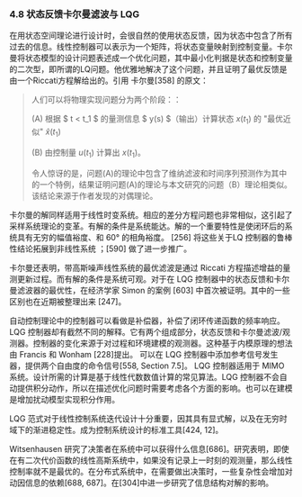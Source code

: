 ### 4.8 状态反馈卡尔曼滤波与 LQG

在用状态空间理论进行设计时，会很自然的使用状态反馈，因为状态中包含了所有过去的信息。线性控制器可以表示为一个矩阵，将状态变量映射到控制变量。卡尔曼将状态模型的设计问题表述成一个优化问题，其中最小化判据是状态和控制变量的二次型，即所谓的LQ问题。他优雅地解决了这个问题，并且证明了最优反馈是由一个Riccati方程解给出的。引用 卡尔曼[358] 的原文：

>人们可以将物理实现问题分为两个阶段：：
>
>(A) 根据 $ t < t_1 $ 的量测信息 $ y(s) $（输出）计算状态 $x(t_1)$ 的 "最优近似" $\hat{x}(t_1)$
>
>(B) 由控制量 $u(t_1)$ 计算出 $x(t_1)$。
>
>令人惊讶的是，问题(A)的理论中包含了维纳滤波和时间序列预测作为其中的一个特例，结果证明问题(A)的理论与本文研究的问题（B）理论相类似。该结论来源于作者发现的对偶理论。

卡尔曼的解同样适用于线性时变系统。相应的差分方程问题也非常相似，这引起了采样系统理论的变革。有解的条件是系统能达。解的一个重要特性是使闭环后的系统具有无穷的幅值裕度、和 60° 的相角裕度。 [256] 将这些关于LQ 控制器的鲁棒性结论拓展到非线性系统 ；[590] 做了进一步推广。

卡尔曼还表明，带高斯噪声线性系统的最优滤波是通过 Riccati 方程描述增益的量测更新过程。而有解的条件是系统可观。对于在 LQG 控制器中的状态反馈和卡尔曼滤波器的最优性，在经济学家 Simon 的案例 [603] 中首次被证明。其中的一些区别也在近期被整理出来 [247]。

自动控制理论中的控制器可以看做是补偿器，补偿了闭环传递函数的频率响应。LQG 控制器却有截然不同的解释。它有两个组成部分，状态反馈和卡尔曼滤波/观测器。控制器的变化来源于对过程和环境建模的观测器。这种基于内模原理的想法由 Francis 和 Wonham [228]提出。 可以在 LQG 控制器中添加参考信号发生器，提供两个自由度的命令信号[558, Section 7.5]。 LQG 控制器适用于 MIMO 系统。设计所需的计算是基于线性代数数值计算的常见算法。LQG 控制器不会自动提供积分动作，所以在描述优化问题时需要考虑各个方面的影响。也可以在建模是增加扰动模型实现积分作用。

LQG 范式对于线性控制系统迭代设计十分重要，因其具有显式解，以及在无穷时域下的渐进稳定性。成为控制系统设计的标准工具[424, 12]。

Witsenhausen 研究了决策者在系统中可以获得什么信息[686]。研究表明，即使在有二次代价函数的线性高斯系统中，如果没有记录上一时刻的观测量，那么线性控制率就不是最优的。在分布式系统中，在需要做出决策时，一些复杂性会增加对动因信息的依赖[688, 687]。在[304]中进一步研究了信息结构对解的影响。
